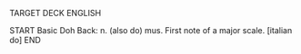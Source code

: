 TARGET DECK
ENGLISH

START
Basic
Doh
Back: n. (also do) mus. First note of a major scale. [italian do]
END
